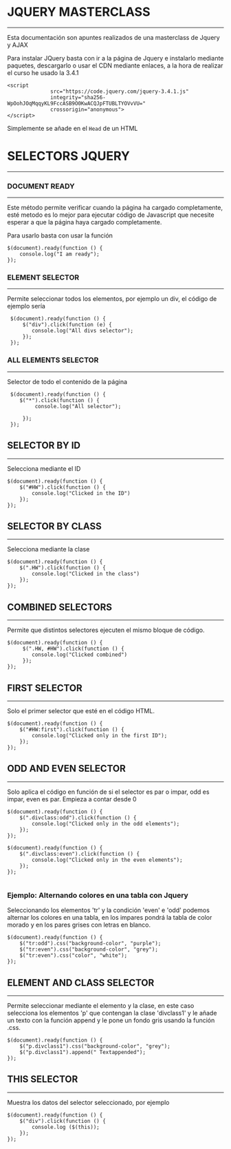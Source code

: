 # JQUERY MASTERCLASS
---
Esta documentación son apuntes realizados de una masterclass de Jquery y AJAX

Para instalar JQuery basta con ir a la página de Jquery e instalarlo mediante paquetes, descargarlo o usar el CDN mediante enlaces, a la hora de realizar el curso he usado la 3.4.1
```
<script
			  src="https://code.jquery.com/jquery-3.4.1.js"
			  integrity="sha256-WpOohJOqMqqyKL9FccASB9O0KwACQJpFTUBLTYOVvVU="
			  crossorigin="anonymous">
</script>   
```
Simplemente se añade en el ``` Head ``` de un HTML


# SELECTORS JQUERY
___

### DOCUMENT READY
___
Este método permite verificar cuando la página ha cargado completamente, esté metodo es lo mejor para ejecutar código de Javascript que necesite esperar a que la página haya cargado completamente.

Para usarlo basta con usar la función 

```
$(document).ready(function () {
    console.log("I am ready");
});
```
### ELEMENT SELECTOR
___
Permite seleccionar todos los elementos, por ejemplo un div, el código de ejemplo sería 

```
 $(document).ready(function () {
     $("div").click(function (e) { 
        console.log("All divs selector");
     });
 });
```
### ALL ELEMENTS SELECTOR
___
Selector de todo el contenido de la página 
```
 $(document).ready(function () {
    $("*").click(function () { 
         console.log("All selector");

     });
 });
```

## SELECTOR BY ID
___

Selecciona mediante el ID

``` 
$(document).ready(function () {
    $("#HW").click(function () {
        console.log("Clicked in the ID")
    });
});
```
## SELECTOR BY CLASS
___
Selecciona mediante la clase

```
$(document).ready(function () {
    $(".HW").click(function () {
        console.log("Clicked in the class")
    });
});
```

## COMBINED SELECTORS
___

Permite que distintos selectores ejecuten el mismo bloque de código.
```
$(document).ready(function () {
     $(".HW, #HW").click(function () {
        console.log("Clicked combined")
     });
});
```
## FIRST SELECTOR
___
Solo el primer selector que esté en el código HTML.
```
$(document).ready(function () {
    $("#HW:first").click(function () {
        console.log("Clicked only in the first ID");
    });
});
```

## ODD AND EVEN SELECTOR
___
Solo aplica el código en función de si el selector es par o impar, odd es impar, even es par. Empieza a contar desde 0

```
$(document).ready(function () {
    $(".divclass:odd").click(function () {
        console.log("Clicked only in the odd elements");
    });
});
```
```
$(document).ready(function () {
    $(".divclass:even").click(function () {
        console.log("Clicked only in the even elements");
    });
});


```
### Ejemplo: Alternando colores en una tabla con Jquery
Seleccionando los elementos 'tr' y la condición 'even' e 'odd' podemos alternar los colores en una tabla, en los impares pondrá la tabla de color morado y en los pares grises con letras en blanco.
```
$(document).ready(function () {
    $("tr:odd").css("background-color", "purple");
    $("tr:even").css("background-color", "grey");
    $("tr:even").css("color", "white");
});
```
## ELEMENT AND CLASS SELECTOR
___

Permite seleccionar mediante el elemento y la clase, en este caso selecciona los elementos 'p' que contengan la clase 'divclass1' y le añade un texto con la función append y le pone un fondo gris usando la función .css.
```
$(document).ready(function () {
    $("p.divclass1").css("background-color", "grey");
    $("p.divclass1").append(" Textappended");
});

```
## THIS SELECTOR
___
Muestra los datos del selector seleccionado, por ejemplo 
```
$(document).ready(function () {
    $("div").click(function () {
        console.log ($(this));
    });
});
```
